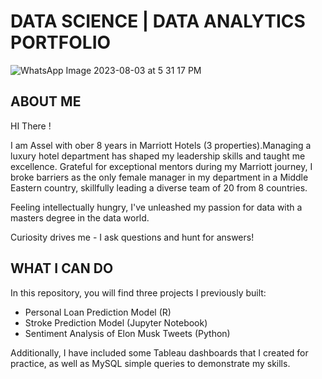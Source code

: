 # DATA SCIENCE | DATA ANALYTICS PORTFOLIO

![WhatsApp Image 2023-08-03 at 5 31 17 PM](https://github.com/asselkassenova/data_analyst_portfolio/assets/130527153/44f9b387-64fe-4ef0-a127-9e684e26a728)


## ABOUT ME 

HI There ! 

I am Assel with ober 8 years in Marriott Hotels (3 properties).Managing a luxury hotel department has shaped my leadership skills and taught me excellence.  Grateful for exceptional mentors during my Marriott journey, I broke barriers as the only female manager in my department in a Middle Eastern country, skillfully leading a diverse team of 20 from 8 countries. 

Feeling intellectually hungry, I've unleashed my passion for data with a masters degree in the data world.

Curiosity drives me - I ask questions and hunt for answers! 



## WHAT I CAN DO 

In this repository, you will find three projects I previously built:

- Personal Loan Prediction Model (R)
- Stroke Prediction Model (Jupyter Notebook)
- Sentiment Analysis of Elon Musk Tweets (Python)

Additionally, I have included some Tableau dashboards that I created for practice, as well as MySQL simple queries to demonstrate my skills.














